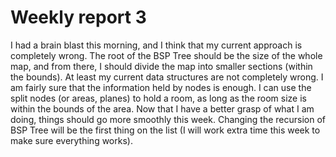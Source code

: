 # Weekly report 3

I had a brain blast this morning, and I think that my current approach is completely wrong. The root of the BSP Tree should be the size of the whole map, and
from there, I should divide the map into smaller sections (within the bounds). At least my current data structures are not completely wrong. I am fairly sure that the information held by nodes is enough. I can use the split nodes (or areas, planes) to hold a room, as long as the room size is within the bounds of the area. Now that I have a better grasp of what I am doing, things should go more smoothly this week. Changing the recursion of BSP Tree will be the first thing on the list (I will work extra time this week to make sure everything works).
